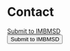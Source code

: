 # Contact

<a href="mailto:imb-benchmark@hsu-hh.de?subject=Submission&body=This is a submission for the IMBMSD. Kind regards ...">
Submit to IMBMSD
</a>
<form action="href='mailto:imb-benchmark@hsu-hh.de?subject=Submission&body=This is a submission for the IMBMSD. Kind regards ...'">
  <button type="submit">Submit to IMBMSD</button>
</form>
